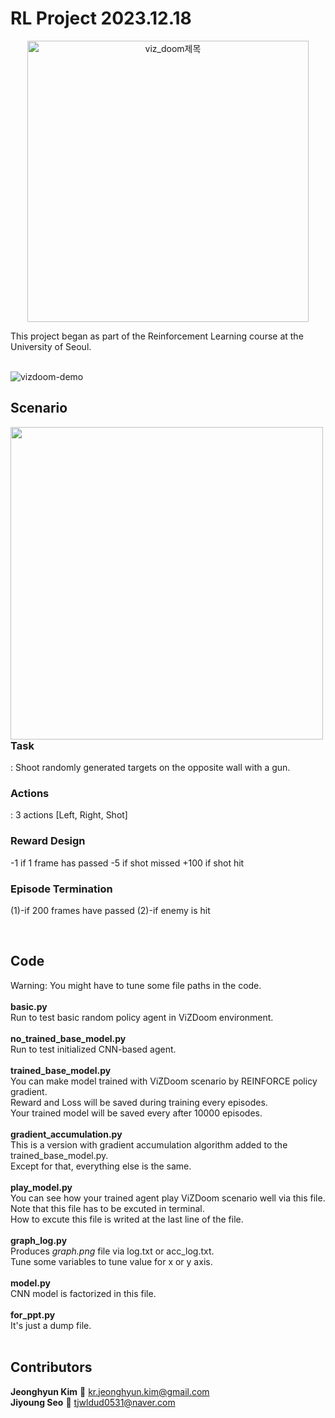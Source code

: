 # RL Project 2023.12.18
<p align="center">
	<img src="https://github.com/zyounguri/RL/assets/138076274/25fdba84-a836-4234-977a-f050752cf0e3" alt="viz_doom제목" width=450/>
</p>	
This project began as part of the Reinforcement Learning course at the University of Seoul.
<br><br>

![vizdoom-demo](https://github.com/zyounguri/RL/assets/138076274/9e5ad5d6-0c5e-4068-aca2-b114303b36bb)


## Scenario
<img src="https://github.com/zyounguri/RL/assets/138076274/31d6cada-7cab-41c8-b268-73437a2c9e50" align="left" width="500"/> 


###  **Task**
: Shoot randomly generated targets on the opposite wall with a gun.

###  **Actions**
: 3 actions [Left, Right, Shot]

###  **Reward Design**
-1 if 1 frame has passed
-5 if shot missed
+100 if shot hit

###  **Episode Termination**
(1)-if 200 frames have passed
(2)-if enemy is hit

<br>

## **Code**
Warning: You might have to tune some file paths in the code.
<br><br>
**basic.py**
<br>Run to test basic random policy agent in ViZDoom environment.
<br><br>
**no_trained_base_model.py**
<br>Run to test initialized CNN-based agent.
<br><br>
**trained_base_model.py**
<br>You can make model trained with ViZDoom scenario by REINFORCE policy gradient.
<br>Reward and Loss will be saved during training every episodes.
<br>Your trained model will be saved every after 10000 episodes.
<br><br>
**gradient_accumulation.py**
<br>This is a version with gradient accumulation algorithm added to the trained_base_model.py.
<br>Except for that, everything else is the same.
<br><br>
**play_model.py**
<br>You can see how your trained agent play ViZDoom scenario well via this file.
<br>Note that this file has to be excuted in terminal.
<br>How to excute this file is writed at the last line of the file.
<br><br>
**graph_log.py**
<br>Produces *graph.png* file via log.txt or acc_log.txt.
<br>Tune some variables to tune value for x or y axis.
<br><br>
**model.py**
<br>CNN model is factorized in this file.
<br><br>
**for_ppt.py**
<br>It's just a dump file.
<br><br>

## Contributors
**Jeonghyun Kim** 📧 kr.jeonghyun.kim@gmail.com
<br>
**Jiyoung Seo** 📧 tjwldud0531@naver.com
